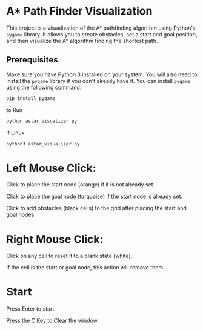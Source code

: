 # A* Path Finder Visualization

This project is a visualization of the A* pathfinding algorithm using Python's `pygame` library. It allows you to create obstacles, set a start and goal position, and then visualize the A* algorithm finding the shortest path.

## Prerequisites

Make sure you have Python 3 installed on your system. You will also need to install the `pygame` library if you don't already have it. You can install `pygame` using the following command:

```bash 
pip install pygame
````

to Run
```bash
python astar_visualizer.py
```
if Linux
```bash
python3 astar_visualizer.py
```

# Left Mouse Click:
Click to place the start node (orange) if it is not already set.

Click to place the goal node (turquoise) if the start node is already set.

Click to add obstacles (black cells) to the grid after placing the start and goal nodes.

# Right Mouse Click:
Click on any cell to reset it to a blank state (white).

If the cell is the start or goal node, this action will remove them.

# Start
Press Enter to start.

Press the C Key to Clear the window.